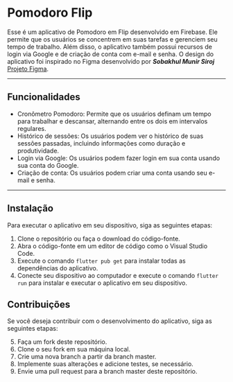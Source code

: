 # Pomodoro Flip

Esse é um aplicativo de Pomodoro em Flip desenvolvido em Firebase. Ele permite que os usuários se concentrem em suas tarefas e gerenciem seu tempo de trabalho. Além disso, o aplicativo também possui recursos de login via Google e de criação de conta com e-mail e senha.
O design do aplicativo foi inspirado no Figma desenvolvido por ***Sobakhul Munir Siroj*** [Projeto Figma](https://www.figma.com/file/0Ce5SlBKJXybpuOitWtZDA/Pomo---Pomodoro-%26-Timer-App-UI-Kit-(Community)?node-id=0%3A1&t=XSv2139WWRUHlm9v-0).
***
## Funcionalidades
  
* Cronômetro Pomodoro: Permite que os usuários definam um tempo para trabalhar e descansar, alternando entre os dois em intervalos regulares.
* Histórico de sessões: Os usuários podem ver o histórico de suas sessões passadas, incluindo informações como duração e produtividade.
* Login via Google: Os usuários podem fazer login em sua conta usando sua conta do Google.
* Criação de conta: Os usuários podem criar uma conta usando seu e-mail e senha.

***

## Instalação

Para executar o aplicativo em seu dispositivo, siga as seguintes etapas:
<!-- Enumere as etapas de instalação -->
1. Clone o repositório ou faça o download do código-fonte.
2. Abra o código-fonte em um editor de código como o Visual Studio Code.
3. Execute o comando `flutter pub get` para instalar todas as dependências do aplicativo.
4. Conecte seu dispositivo ao computador e execute o comando `flutter run` para instalar e executar o aplicativo em seu dispositivo.

## Contribuições

Se você deseja contribuir com o desenvolvimento do aplicativo, siga as seguintes etapas:

5. Faça um fork deste repositório.
6. Clone o seu fork em sua máquina local.
7. Crie uma nova branch a partir da branch master.
8. Implemente suas alterações e adicione testes, se necessário.
9. Envie uma pull request para a branch master deste repositório.
